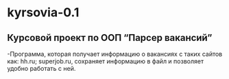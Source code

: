 # kyrsovia-0.1

## Курсовой проект по ООП “Парсер вакансий”

-Программа, которая получает информацию о вакансиях с таких сайтов как: hh.ru; superjob.ru, сохраняет информацию в файл и позволяет удобно работать с ней.
